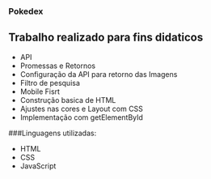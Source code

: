 ### Pokedex
<h2>Trabalho realizado para fins didaticos</h2>
<ul>
  <li>API</li>
  <li>Promessas e Retornos</li>
  <li>Configuração da API para retorno das Imagens</li>
  <li>Filtro de pesquisa</li>
  <li>Mobile Fisrt</li>
  <li>Construção basica de HTML</li>
  <li>Ajustes nas cores e Layout com CSS</li>
  <li>Implementação com getElementById</li>
</ul>

###Linguagens utilizadas:
<ul>
  <li>HTML</li>
  <li>CSS</li>
  <li>JavaScript</li>
</ul>
